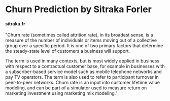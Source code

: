 # Churn Prediction by Sitraka Forler 
#### sitraka.fr ####

"Churn rate (sometimes called attrition rate), in its broadest sense, is a measure of the number of individuals or items moving out of a collective group over a specific period. It is one of two primary factors that determine the steady-state level of customers a business will support.

The term is used in many contexts, but is most widely applied in business with respect to a contractual customer base, for example in businesses with a subscriber-based service model such as mobile telephone networks and pay TV operators. The term is also used to refer to participant turnover in peer-to-peer networks. Churn rate is an input into customer lifetime value modeling, and can be part of a simulator used to measure return on marketing investment using marketing mix modeling."
